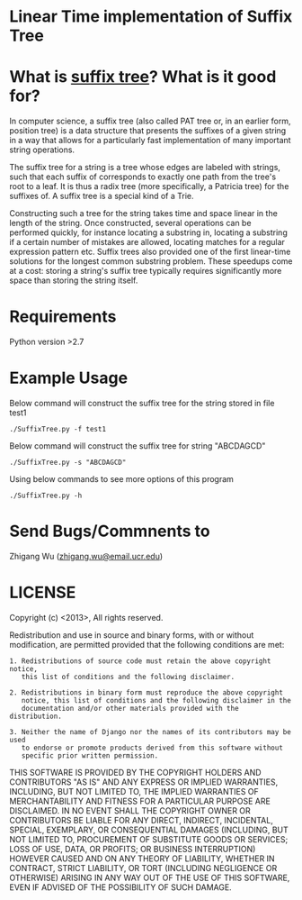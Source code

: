 Linear Time implementation of Suffix Tree
=========================================

What is [suffix tree](http://en.wikipedia.org/wiki/Suffix_tree)? What is it good for?
=====================================================================================

In computer science, a suffix tree (also called PAT tree or, in an earlier form,
 position tree) is a data structure that presents the suffixes of a given string
 in a way that allows for a particularly fast implementation of many important string 
 operations.

The suffix tree for a string  is a tree whose edges are labeled with strings, 
such that each suffix of  corresponds to exactly one path from the tree's root to 
a leaf. It is thus a radix tree (more specifically, a Patricia tree) for the 
suffixes of. A suffix tree is a special kind of a Trie.

Constructing such a tree for the string  takes time and space linear in the length of 
the string. Once constructed, several operations can be performed quickly, for 
instance locating a substring in, locating a substring if a certain number of 
mistakes are allowed, locating matches for a regular expression pattern etc. Suffix 
trees also provided one of the first linear-time solutions for the longest common 
substring problem. These speedups come at a cost: storing a string's suffix tree
 typically requires significantly more space than storing the string itself.

Requirements
=============
Python version >2.7

Example Usage
=============
Below command will construct the suffix tree for the string stored in file test1 

    ./SuffixTree.py -f test1 

Below command will construct the suffix tree for string "ABCDAGCD" 

    ./SuffixTree.py -s "ABCDAGCD" 

Using below commands to see more options of this program

    ./SuffixTree.py -h
    
Send Bugs/Commnents to
======================
Zhigang Wu (zhigang.wu@email.ucr.edu)



LICENSE
=========
Copyright (c) <2013>, <Zhigang Wu>
All rights reserved.

Redistribution and use in source and binary forms, with or without modification,
are permitted provided that the following conditions are met:

    1. Redistributions of source code must retain the above copyright notice, 
       this list of conditions and the following disclaimer.
    
    2. Redistributions in binary form must reproduce the above copyright 
       notice, this list of conditions and the following disclaimer in the
       documentation and/or other materials provided with the distribution.

    3. Neither the name of Django nor the names of its contributors may be used
       to endorse or promote products derived from this software without
       specific prior written permission.

THIS SOFTWARE IS PROVIDED BY THE COPYRIGHT HOLDERS AND CONTRIBUTORS "AS IS" AND
ANY EXPRESS OR IMPLIED WARRANTIES, INCLUDING, BUT NOT LIMITED TO, THE IMPLIED
WARRANTIES OF MERCHANTABILITY AND FITNESS FOR A PARTICULAR PURPOSE ARE
DISCLAIMED. IN NO EVENT SHALL THE COPYRIGHT OWNER OR CONTRIBUTORS BE LIABLE FOR
ANY DIRECT, INDIRECT, INCIDENTAL, SPECIAL, EXEMPLARY, OR CONSEQUENTIAL DAMAGES
(INCLUDING, BUT NOT LIMITED TO, PROCUREMENT OF SUBSTITUTE GOODS OR SERVICES;
LOSS OF USE, DATA, OR PROFITS; OR BUSINESS INTERRUPTION) HOWEVER CAUSED AND ON
ANY THEORY OF LIABILITY, WHETHER IN CONTRACT, STRICT LIABILITY, OR TORT
(INCLUDING NEGLIGENCE OR OTHERWISE) ARISING IN ANY WAY OUT OF THE USE OF THIS
SOFTWARE, EVEN IF ADVISED OF THE POSSIBILITY OF SUCH DAMAGE.

